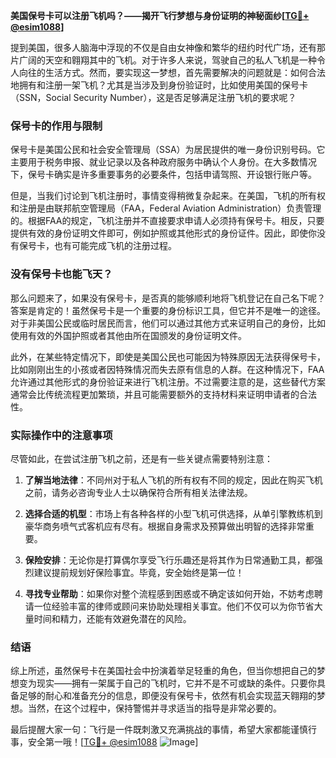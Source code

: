 **美国保号卡可以注册飞机吗？——揭开飞行梦想与身份证明的神秘面纱[[TG💪+ @esim1088](https://t.me/s/esim1088)]**

提到美国，很多人脑海中浮现的不仅是自由女神像和繁华的纽约时代广场，还有那片广阔的天空和翱翔其中的飞机。对于许多人来说，驾驶自己的私人飞机是一种令人向往的生活方式。然而，要实现这一梦想，首先需要解决的问题就是：如何合法地拥有和注册一架飞机？尤其是当涉及到身份验证时，比如使用美国的保号卡（SSN，Social Security Number），这是否足够满足注册飞机的要求呢？

### **保号卡的作用与限制**

保号卡是美国公民和社会安全管理局（SSA）为居民提供的唯一身份识别号码。它主要用于税务申报、就业记录以及各种政府服务中确认个人身份。在大多数情况下，保号卡确实是许多重要事务的必要条件，包括申请驾照、开设银行账户等。

但是，当我们讨论到飞机注册时，事情变得稍微复杂起来。在美国，飞机的所有权和注册是由联邦航空管理局（FAA，Federal Aviation Administration）负责管理的。根据FAA的规定，飞机注册并不直接要求申请人必须持有保号卡。相反，只要提供有效的身份证明文件即可，例如护照或其他形式的身份证件。因此，即使你没有保号卡，也有可能完成飞机的注册过程。

### **没有保号卡也能飞天？**

那么问题来了，如果没有保号卡，是否真的能够顺利地将飞机登记在自己名下呢？答案是肯定的！虽然保号卡是一个重要的身份标识工具，但它并不是唯一的途径。对于非美国公民或临时居民而言，他们可以通过其他方式来证明自己的身份，比如使用有效的外国护照或者其他由所在国颁发的身份证明文件。

此外，在某些特定情况下，即使是美国公民也可能因为特殊原因无法获得保号卡，比如刚刚出生的小孩或者因特殊情况而失去原有信息的人群。在这种情况下，FAA允许通过其他形式的身份验证来进行飞机注册。不过需要注意的是，这些替代方案通常会比传统流程更加繁琐，并且可能需要额外的支持材料来证明申请者的合法性。

### **实际操作中的注意事项**

尽管如此，在尝试注册飞机之前，还是有一些关键点需要特别注意：

1. **了解当地法律**：不同州对于私人飞机的所有权有不同的规定，因此在购买飞机之前，请务必咨询专业人士以确保符合所有相关法律法规。
   
2. **选择合适的机型**：市场上有各种各样的小型飞机可供选择，从单引擎教练机到豪华商务喷气式客机应有尽有。根据自身需求及预算做出明智的选择非常重要。

3. **保险安排**：无论你是打算偶尔享受飞行乐趣还是将其作为日常通勤工具，都强烈建议提前规划好保险事宜。毕竟，安全始终是第一位！

4. **寻找专业帮助**：如果你对整个流程感到困惑或不确定该如何开始，不妨考虑聘请一位经验丰富的律师或顾问来协助处理相关事宜。他们不仅可以为你节省大量时间和精力，还能有效避免潜在的风险。

### **结语**

综上所述，虽然保号卡在美国社会中扮演着举足轻重的角色，但当你想把自己的梦想变为现实——拥有一架属于自己的飞机时，它并不是不可或缺的条件。只要你具备足够的耐心和准备充分的信息，即便没有保号卡，依然有机会实现蓝天翱翔的梦想。当然，在这个过程中，保持警惕并寻求适当的指导是非常必要的。

最后提醒大家一句：飞行是一件既刺激又充满挑战的事情，希望大家都能谨慎行事，安全第一哦！[[TG💪+ @esim1088](https://t.me/s/esim1088) ![Image](https://i.postimg.cc/4NQfJmqS/Snipaste-2025-05-13-00-14-12.png)]